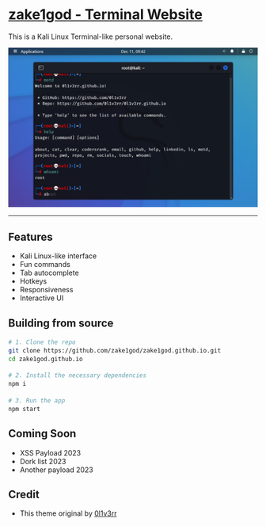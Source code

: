 <h1><a href="https://zake1god.github.io/" target="_blank">zake1god - Terminal Website</a></h1>

This is a Kali Linux Terminal-like personal website.

<img src="./screenshots/screenshot.png" alt="screenshot">

<hr>

## Features

- Kali Linux-like interface
- Fun commands
- Tab autocomplete
- Hotkeys
- Responsiveness
- Interactive UI

## Building from source

```sh
# 1. Clone the repo
git clone https://github.com/zake1god/zake1god.github.io.git
cd zake1god.github.io

# 2. Install the necessary dependencies
npm i

# 3. Run the app
npm start
```

## Coming Soon
- XSS Payload 2023
- Dork list 2023
- Another payload 2023

## Credit 
- This theme original by <a href="https://0l1v3rr.github.io/" target="_blank">0l1v3rr</a>